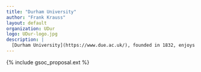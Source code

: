 ```yaml
---
title: "Durham University"
author: "Frank Krauss"
layout: default
organization: UDur
logo: UDur-logo.jpg
description: |
  [Durham University](https://www.due.ac.uk/), founded in 1832, enjoys a global reputation for its strengths in both teaching and research as evidenced by its World Top 100 position in the QS World University Rankings 2020 (78th). The University is home to over 18,000 students from over 120 countries and employs over 4000 staff. It hosts some of the UK's leading groups in the fields of Particle Physics Phenomenology [IPPP](https://www.ippp.due.ac.uk/) and Computational Cosmology [ICC](https://www.icc.due.ac.uk/).
---
```


{% include gsoc_proposal.ext %}
